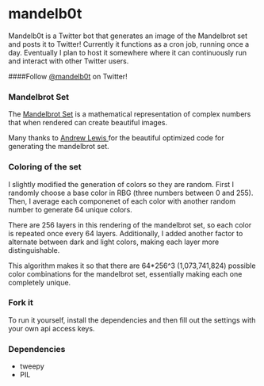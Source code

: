 # mandelb0t

Mandelb0t is a Twitter bot that generates an image of the Mandelbrot set and posts it to Twitter! Currently it functions as a cron job, running once a day. Eventually I plan to host it somewhere where it can continuously run and interact with other Twitter users.

####Follow [@mandelb0t](https://twitter.com/mandelb0t) on Twitter!

### Mandelbrot Set

The [Mandelbrot Set](http://en.wikipedia.org/wiki/Mandelbrot_set) is a mathematical representation of complex numbers that when rendered can create beautiful images.

Many thanks to [Andrew Lewis ](http://code.activestate.com/recipes/577111-mandelbrot-fractal-using-pil/) for the beautiful optimized code for generating the mandelbrot set.

### Coloring of the set

I slightly modified the generation of colors so they are random. First I randomly choose a base color in RBG (three numbers between 0 and 255). Then, I average each componenet of each color with another random number to generate 64 unique colors.

There are 256 layers in this rendering of the mandelbrot set, so each color is repeated once every 64 layers. Additionally, I added another factor to alternate between dark and light colors, making each layer more distinguishable.

This algorithm makes it so that there are 64*256^3 (1,073,741,824) possible color combinations for the mandelbrot set, essentially making each one completely unique.

### Fork it

To run it yourself, install the dependencies and then fill out the settings with your own api access keys.

### Dependencies
- tweepy
- PIL
